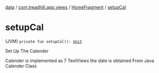 [data](../../index.md) / [com.treadhill.app.views](../index.md) / [HomeFragment](index.md) / [setupCal](./setup-cal.md)

# setupCal

(JVM) `private fun setupCal(): `[`Unit`](https://kotlinlang.org/api/latest/jvm/stdlib/kotlin/-unit/index.html)

Set Up The Calender

Calender is implemented as 7 TextViews the date is obtained From Java Calender Class

